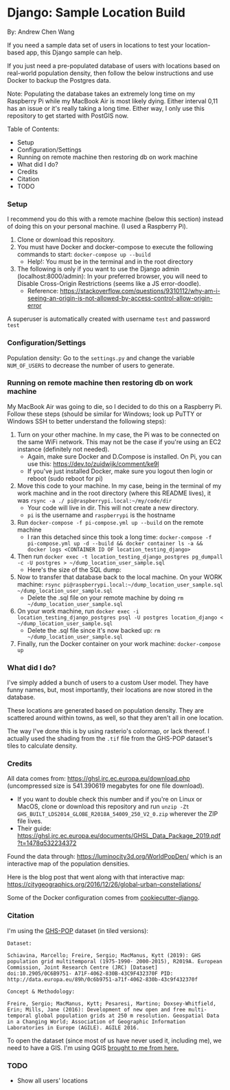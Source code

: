# Django: Sample Location Build

By: Andrew Chen Wang

If you need a sample data set of users in locations to test your location-based app, this Django sample can help.

If you just need a pre-populated database of users with locations based on real-world population density, then follow the below instructions and use Docker to backup the Postgres data.

Note: Populating the database takes an extremely long time on my Raspberry Pi while my MacBook Air is most likely dying. Either interval 0,11 has an issue or it's really taking a long time. Either way, I only use this repository to get started with PostGIS now.

Table of Contents:
- Setup
- Configuration/Settings
- Running on remote machine then restoring db on work machine
- What did I do?
- Credits
- Citation
- TODO

### Setup

I recommend you do this with a remote machine (below this section) instead of doing this on your personal machine. (I used a Raspberry Pi).

1. Clone or download this repository.
2. You must have Docker and docker-compose to execute the following commands to start: `docker-compose up --build`
    - Help!: You must be in the terminal and in the root directory
3. The following is only if you want to use the Django admin (localhost:8000/admin): In your preferred browser, you will need to Disable Cross-Origin Restrictions (seems like a JS error-doodle).
    - Reference: https://stackoverflow.com/questions/9310112/why-am-i-seeing-an-origin-is-not-allowed-by-access-control-allow-origin-error

A superuser is automatically created with username `test` and password `test`

### Configuration/Settings

Population density: Go to the `settings.py` and change the variable `NUM_OF_USERS` to decrease the number of users to generate.

### Running on remote machine then restoring db on work machine

My MacBook Air was going to die, so I decided to do this on a Raspberry Pi. Follow these steps (should be similar for Windows; look up PuTTY or Windows SSH to better understand the following steps):

1. Turn on your other machine. In my case, the Pi was to be connected on the same WiFi network. This may not be the case if you're using an EC2 instance (definitely not needed).
    - Again, make sure Docker and D.Compose is installed. On Pi, you can use this: https://dev.to/zuidwijk/comment/ke9l
    - If you've just installed Docker, make sure you logout then login or reboot (sudo reboot for pi)
2. Move this code to your machine. In my case, being in the terminal of my work machine and in the root directory (where this README lives), it was `rsync -a ./ pi@raspberrypi.local:~/my/code/dir` 
    - Your code will live in dir. This will not create a new directory.
    - `pi` is the username and `raspberrypi` is the hostname
3. Run `docker-compose -f pi-compose.yml up --build` on the remote machine
    - I ran this detached since this took a long time: `docker-compose -f pi-compose.yml up -d --build && docker container ls -a && docker logs <CONTAINER ID OF location_testing_django>`
4. Then run `docker exec -t location_testing_django_postgres pg_dumpall -c -U postgres > ~/dump_location_user_sample.sql`
    - Here's the size of the SQL dump:
5. Now to transfer that database back to the local machine. On your WORK machine: `rsync pi@raspberrypi.local:~/dump_location_user_sample.sql ~/dump_location_user_sample.sql`
    - Delete the .sql file on your remote machine by doing `rm ~/dump_location_user_sample.sql`
6. On your work machine, run `docker exec -i location_testing_django_postgres psql -U postgres location_django < ~/dump_location_user_sample.sql`
    - Delete the .sql file since it's now backed up: `rm ~/dump_location_user_sample.sql`
7. Finally, run the Docker container on your work machine: `docker-compose up`

### What did I do?

I've simply added a bunch of users to a custom User model. They have funny names, but, most importantly, their locations are now stored in the database.

These locations are generated based on population density. They are scattered around within towns, as well, so that they aren't all in one location.

The way I've done this is by using rasterio's colormap, or lack thereof. I actually used the shading from the `.tif` file from the GHS-POP dataset's tiles to calculate density.

### Credits

All data comes from: https://ghsl.jrc.ec.europa.eu/download.php (uncompressed size is 541.390619 megabytes for one file download). 
- If you want to double check this number and if you're on Linux or MacOS, clone or download this repository and run `unzip -Zt GHS_BUILT_LDS2014_GLOBE_R2018A_54009_250_V2_0.zip` wherever the ZIP file lives.
- Their guide: https://ghsl.jrc.ec.europa.eu/documents/GHSL_Data_Package_2019.pdf?t=1478q532234372

Found the data through: https://luminocity3d.org/WorldPopDen/ which is an interactive map of the population densities.

Here is the blog post that went along with that interactive map: https://citygeographics.org/2016/12/26/global-urban-constellations/

Some of the Docker configuration comes from [cookiecutter-django](https://github.com/pydanny/cookiecutter-django).

### Citation

I'm using the [GHS-POP](https://ghsl.jrc.ec.europa.eu/data.php?sl=3) dataset (in tiled versions):
```
Dataset:

Schiavina, Marcello; Freire, Sergio; MacManus, Kytt (2019): GHS population grid multitemporal (1975-1990- 2000-2015), R2019A. European Commission, Joint Research Centre (JRC) [Dataset] doi:10.2905/0C6B9751- A71F-4062-830B-43C9F432370F PID: http://data.europa.eu/89h/0c6b9751-a71f-4062-830b-43c9f432370f

Concept & Methodology:

Freire, Sergio; MacManus, Kytt; Pesaresi, Martino; Doxsey-Whitfield, Erin; Mills, Jane (2016): Development of new open and free multi-temporal global population grids at 250 m resolution. Geospatial Data in a Changing World; Association of Geographic Information Laboratories in Europe (AGILE). AGILE 2016.
```

To open the dataset (since most of us have never used it, including me), we need to have a GIS. I'm using QGIS [brought to me from here.](http://www.statsmapsnpix.com/2016/10/the-global-human-settlement-layer.html)

### TODO
- Show all users' locations
